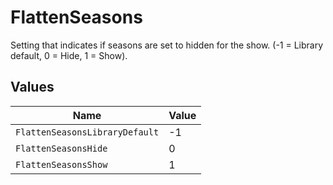 # FlattenSeasons

Setting that indicates if seasons are set to hidden for the show. (-1 = Library default, 0 = Hide, 1 = Show).


## Values

| Name                           | Value                          |
| ------------------------------ | ------------------------------ |
| `FlattenSeasonsLibraryDefault` | -1                             |
| `FlattenSeasonsHide`           | 0                              |
| `FlattenSeasonsShow`           | 1                              |